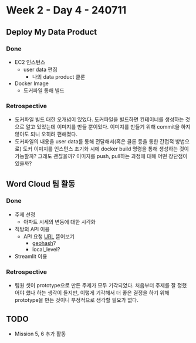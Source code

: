 # Week 2 - Day 4 - 240711

## Deploy My Data Product
### Done
- EC2 인스턴스
    - user data 편집
        - 나의 data product 클론
- Docker Image
    - 도커파일 통해 빌드

### Retrospective
- 도커파일 빌드 대한 오개념이 있었다. 도커파일을 빌드하면 컨테이너를 생성하는 것으로 알고 있었는데 이미지를 만들 뿐이었다. 이미지를 만들기 위해 commit을 하지 않아도 되니 오히려 편해졌다.
- 도커파일의 내용을 user data를 통해 전달해서(혹은 클론 등을 통한 간접적 방법으로) 도커 이미지를 인스턴스 초기화 시에 docker build 명령을 통해 생성하는 것이 가능할까? 그래도 괜찮을까? 이미지를 push, pull하는 과정에 대해 어떤 장단점이 있을까?


## Word Cloud 팀 활동
### Done
- 주제 선정
    - 아파트 시세의 변동에 대한 시각화
- 직방의 API 이용
    - API 요청 [URL](https://apis.zigbang.com/v2/local/price?geohash=&local_level=3&period=1&transaction_type_eq=s%27) 뜯어보기
        - [geohash](https://geohash.softeng.co/)?
        - local_level?
- Streamlit 이용

### Retrospective
- 팀원 셋이 prototype으로 만든 주제가 모두 기각되었다. 처음부터 주제를 잘 정했어야 했나 하는 생각이 들지만, 이렇게 기각해서 더 좋은 결정을 하기 위해 prototype을 만든 것이니 부정적으로 생각할 필요가 없다.

## TODO
- Mission 5, 6 추가 활동